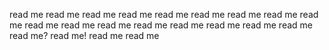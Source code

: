 read me
read me
read me
read me
read me
read me
read me
read me
read me
read me
read me
read me
read me
read me
read me
read me
read me
read me?
read me!
read me
read me
